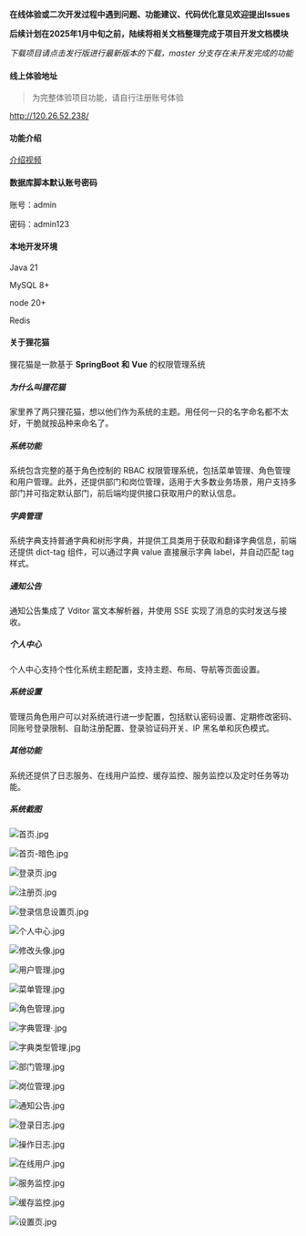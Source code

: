 **在线体验或二次开发过程中遇到问题、功能建议、代码优化意见欢迎提出Issues**

**后续计划在2025年1月中旬之前，陆续将相关文档整理完成于项目开发文档模块**

*下载项目请点击发行版进行最新版本的下载，master 分支存在未开发完成的功能*



#### 线上体验地址
> 为完整体验项目功能，请自行注册账号体验

http://120.26.52.238/

#### 功能介绍
[介绍视频](https://www.bilibili.com/video/BV14Z1oY8EKh/?spm_id_from=333.1007.0.0&vd_source=3635d5214bc4b48c5071c18a6643fec8)

#### 数据库脚本默认账号密码
账号：admin

密码：admin123

#### 本地开发环境
Java 21

MySQL 8+

node 20+

Redis

#### 关于狸花猫

狸花猫是一款基于 **SpringBoot** **和** **Vue** 的权限管理系统

##### 为什么叫狸花猫

家里养了两只狸花猫，想以他们作为系统的主题。用任何一只的名字命名都不太好，干脆就按品种来命名了。

##### 系统功能

系统包含完整的基于角色控制的 RBAC 权限管理系统，包括菜单管理、角色管理和用户管理。此外，还提供部门和岗位管理，适用于大多数业务场景，用户支持多部门并可指定默认部门，前后端均提供接口获取用户的默认信息。

##### 字典管理

系统字典支持普通字典和树形字典，并提供工具类用于获取和翻译字典信息，前端还提供 dict-tag 组件，可以通过字典 value 直接展示字典 label，并自动匹配 tag 样式。

##### 通知公告

通知公告集成了 Vditor 富文本解析器，并使用 SSE 实现了消息的实时发送与接收。

##### 个人中心

个人中心支持个性化系统主题配置，支持主题、布局、导航等页面设置。

##### 系统设置

管理员角色用户可以对系统进行进一步配置，包括默认密码设置、定期修改密码、同账号登录限制、自助注册配置、登录验证码开关、IP 黑名单和灰色模式。

##### 其他功能

系统还提供了日志服务、在线用户监控、缓存监控、服务监控以及定时任务等功能。

##### 系统截图

![首页.jpg](static-image/首页.jpg)

![首页-暗色.jpg](static-image/首页-暗色.jpg)

![登录页.jpg](static-image/登录页.jpg)

![注册页.jpg](static-image/注册页.jpg)

![登录信息设置页.jpg](static-image/登录信息设置页.jpg)

![个人中心.jpg](static-image/个人中心.jpg)

![修改头像.jpg](static-image/修改头像.jpg)

![用户管理.jpg](static-image/用户管理.jpg)

![菜单管理.jpg](static-image/菜单管理.jpg)

![角色管理.jpg](static-image/角色管理.jpg)

![字典管理·.jpg](static-image/字典管理·.jpg)

![字典类型管理.jpg](static-image/字典类型管理.jpg)

![部门管理.jpg](static-image/部门管理.jpg)

![岗位管理.jpg](static-image/岗位管理.jpg)

![通知公告.jpg](static-image/通知公告.jpg)

![登录日志.jpg](static-image/登录日志.jpg)

![操作日志.jpg](static-image/操作日志.jpg)

![在线用户.jpg](static-image/在线用户.jpg)

![服务监控.jpg](static-image/服务监控.jpg)

![缓存监控.jpg](static-image/缓存监控.jpg)

![设置页.jpg](static-image/设置页.jpg)




